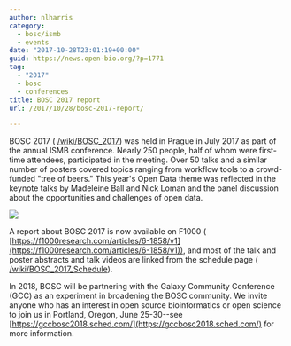 ```yaml
---
author: nlharris
category:
  - bosc/ismb
  - events
date: "2017-10-28T23:01:19+00:00"
guid: https://news.open-bio.org/?p=1771
tag:
  - "2017"
  - bosc
  - conferences
title: BOSC 2017 report
url: /2017/10/28/bosc-2017-report/

---
```

BOSC 2017 ( [/wiki/BOSC\_2017](/wiki/BOSC_2017)) was held in Prague in July 2017 as part of the annual ISMB conference. Nearly 250 people, half of whom were first-time attendees, participated in the meeting. Over 50 talks and a similar number of posters covered topics ranging from workflow tools to a crowd-funded "tree of beers." This year's Open Data theme was reflected in the keynote talks by Madeleine Ball and Nick Loman and the panel discussion about the opportunities and challenges of open data.

![](https://news.open-bio.org/wp-content/uploads/2017/10/bosc-crowd-nh-at-podium-by-berenice-batut-1-300x114.jpg)

A report about BOSC 2017 is now available on F1000 ( [https://f1000research.com/articles/6-1858/v1](https://f1000research.com/articles/6-1858/v1)), and most of the talk and poster abstracts and talk videos are linked from the schedule page ( [/wiki/BOSC\_2017\_Schedule](/wiki/BOSC_2017_Schedule)).

In 2018, BOSC will be partnering with the Galaxy Community Conference (GCC) as an experiment in broadening the BOSC community. We invite anyone who has an interest in open source bioinformatics or open science to join us in Portland, Oregon, June 25-30--see [https://gccbosc2018.sched.com/](https://gccbosc2018.sched.com/) for more information.
